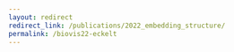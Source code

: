 ```yaml
---
layout: redirect
redirect_link: /publications/2022_embedding_structure/
permalink: /biovis22-eckelt
---
```

